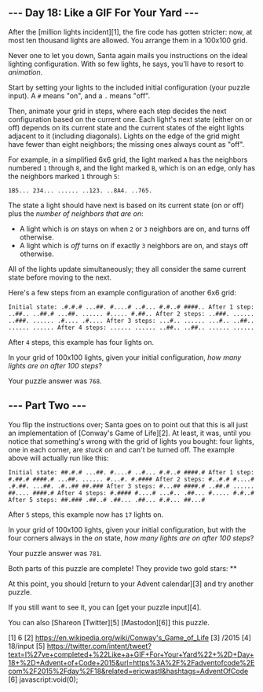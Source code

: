 
## --- Day 18: Like a GIF For Your Yard ---

After the [million lights incident][1], the fire code has gotten stricter: now, at most ten thousand lights are allowed. You arrange them in a 100x100 grid.

Never one to let you down, Santa again mails you instructions on the ideal lighting configuration. With so few lights, he says, you'll have to resort to *animation*.

Start by setting your lights to the included initial configuration (your puzzle input). A `#` means "on", and a `.` means "off".

Then, animate your grid in steps, where each step decides the next configuration based on the current one. Each light's next state (either on or off) depends on its current state and the current states of the eight lights adjacent to it (including diagonals). Lights on the edge of the grid might have fewer than eight
neighbors; the missing ones always count as "off".

For example, in a simplified 6x6 grid, the light marked `A` has the neighbors numbered `1` through `8`, and the light marked `B`, which is on an edge, only has the neighbors marked `1` through `5`:

`1B5...
234...
......
..123.
..8A4.
..765.
`

The state a light should have next is based on its current state (on or off) plus the *number of neighbors that are on*:

* A light which is *on* stays on when `2` or `3` neighbors are on, and turns off otherwise.
* A light which is *off* turns on if exactly `3` neighbors are on, and stays off otherwise.

All of the lights update simultaneously; they all consider the same current state before moving to the next.

Here's a few steps from an example configuration of another 6x6 grid:

`Initial state:
.#.#.#
...##.
#....#
..#...
#.#..#
####..
After 1 step:
..##..
..##.#
...##.
......
#.....
#.##..
After 2 steps:
..###.
......
..###.
......
.#....
.#....
After 3 steps:
...#..
......
...#..
..##..
......
......
After 4 steps:
......
......
..##..
..##..
......
......
`

After `4` steps, this example has four lights on.

In your grid of 100x100 lights, given your initial configuration, *how many lights are on after 100 steps*?

Your puzzle answer was `768`.

## --- Part Two ---

You flip the instructions over; Santa goes on to point out that this is all just an implementation of [Conway's Game of Life][2]. At least, it was, until you notice that something's wrong with the grid of lights you bought: four lights, one in each corner, are *stuck on* and can't be turned off. The example above will
actually run like this:

`Initial state:
##.#.#
...##.
#....#
..#...
#.#..#
####.#
After 1 step:
#.##.#
####.#
...##.
......
#...#.
#.####
After 2 steps:
#..#.#
#....#
.#.##.
...##.
.#..##
##.###
After 3 steps:
#...##
####.#
..##.#
......
##....
####.#
After 4 steps:
#.####
#....#
...#..
.##...
#.....
#.#..#
After 5 steps:
##.###
.##..#
.##...
.##...
#.#...
##...#
`

After `5` steps, this example now has `17` lights on.

In your grid of 100x100 lights, given your initial configuration, but with the four corners always in the *on* state, *how many lights are on after 100 steps*?

Your puzzle answer was `781`.

Both parts of this puzzle are complete! They provide two gold stars: **

At this point, you should [return to your Advent calendar][3] and try another puzzle.

If you still want to see it, you can [get your puzzle input][4].

You can also [Shareon [Twitter][5] [Mastodon][6]] this puzzle.

[1] 6
[2] https://en.wikipedia.org/wiki/Conway's_Game_of_Life
[3] /2015
[4] 18/input
[5] https://twitter.com/intent/tweet?text=I%27ve+completed+%22Like+a+GIF+For+Your+Yard%22+%2D+Day+18+%2D+Advent+of+Code+2015&url=https%3A%2F%2Fadventofcode%2Ecom%2F2015%2Fday%2F18&related=ericwastl&hashtags=AdventOfCode
[6] javascript:void(0);

